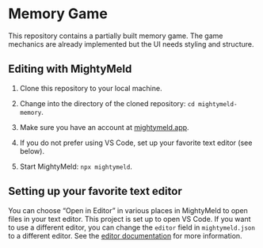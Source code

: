 # Memory Game

This repository contains a partially built memory game. The game mechanics are already implemented but the UI needs styling and structure.

## Editing with MightyMeld

1. Clone this repository to your local machine.

2. Change into the directory of the cloned repository: `cd mightymeld-memory`.

3. Make sure you have an account at [mightymeld.app](https://mightymeld.app).

4. If you do not prefer using VS Code, set up your favorite text editor (see below).

5. Start MightyMeld: `npx mightymeld`.

## Setting up your favorite text editor

You can choose “Open in Editor” in various places in MightyMeld to open files in your text editor. This project is set up to open VS Code. If you want to use a different editor, you can change the `editor` field in `mightymeld.json` to a different editor. See the [editor documentation](https://docs.mightymeld.com/docs/setup/reference/configuration#editor) for more information.
